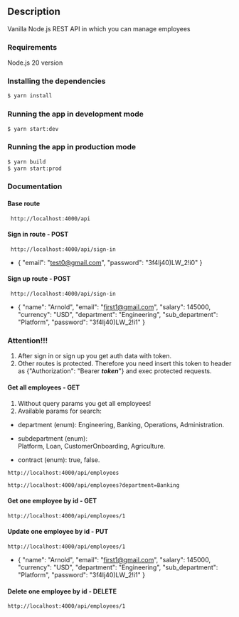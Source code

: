 ## Description

Vanilla Node.js REST API in which you can manage employees

### Requirements

Node.js 20 version

### Installing the dependencies

```bash
$ yarn install
```

### Running the app in development mode

```bash
$ yarn start:dev
```

### Running the app in production mode

```bash
$ yarn build
$ yarn start:prod
```

### Documentation

#### Base route

```http request
 http://localhost:4000/api
```

#### Sign in route - POST

```http request
 http://localhost:4000/api/sign-in
```

-   {
    "email": "test0@gmail.com",
    "password": "3f4Ij40)LW_2!i0"
    }

#### Sign up route - POST

```http request
 http://localhost:4000/api/sign-in
```

-   {
    "name": "Arnold",
    "email": "first1@gmail.com",
    "salary": 145000,
    "currency": "USD",
    "department": "Engineering",
    "sub_department": "Platform",
    "password": "3f4Ij40)LW_2!i1"
    }

### Attention!!!

1. After sign in or sign up you get auth data with token.
2. Other routes is protected. Therefore you need insert this token
   to header as {"Authorization": "Bearer **_token_**"} and exec protected requests.

#### Get all employees - GET

1. Without query params you get all employees!
2. Available params for search:

-   department (enum):
    Engineering,
    Banking,
    Operations,
    Administration.

-   subdepartment (enum):  
    Platform,
    Loan,
    CustomerOnboarding,
    Agriculture.

-   contract (enum): true, false.

```http request
http://localhost:4000/api/employees
```

```http request
http://localhost:4000/api/employees?department=Banking
```

#### Get one employee by id - GET

```http request
http://localhost:4000/api/employees/1
```

#### Update one employee by id - PUT

```http request
http://localhost:4000/api/employees/1
```

-   {
    "name": "Arnold",
    "email": "first1@gmail.com",
    "salary": 145000,
    "currency": "USD",
    "department": "Engineering",
    "sub_department": "Platform",
    "password": "3f4Ij40)LW_2!i1"
    }

#### Delete one employee by id - DELETE

```http request
http://localhost:4000/api/employees/1
```
